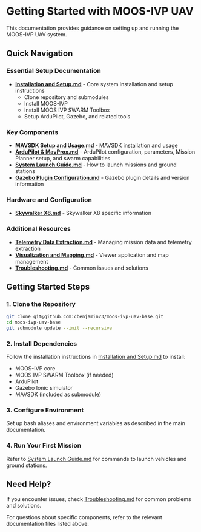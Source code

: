 # Getting Started with MOOS-IVP UAV

This documentation provides guidance on setting up and running the MOOS-IVP UAV system.

## Quick Navigation

### Essential Setup Documentation
- **[Installation and Setup.md](Installation%20and%20Setup.md)** - Core system installation and setup instructions
  - Clone repository and submodules
  - Install MOOS-IVP
  - Install MOOS IVP SWARM Toolbox
  - Setup ArduPilot, Gazebo, and related tools

### Key Components
- **[MAVSDK Setup and Usage.md](MAVSDK%20Setup%20and%20Usage.md)** - MAVSDK installation and usage
- **[ArduPilot & MavProx.md](ArduPilot%20&%20MavProx.md)** - ArduPilot configuration, parameters, Mission Planner setup, and swarm capabilities
- **[System Launch Guide.md](System%20Launch%20Guide.md)** - How to launch missions and ground stations
- **[Gazebo Plugin Configuration.md](Gazebo%20Plugin%20Configuration.md)** - Gazebo plugin details and version information

### Hardware and Configuration
- **[Skywalker X8.md](Skywalker%20X8.md)** - Skywalker X8 specific information

### Additional Resources
- **[Telemetry Data Extraction.md](Telemetry%20Data%20Extraction.md)** - Managing mission data and telemetry extraction
- **[Visualization and Mapping.md](Visualization%20and%20Mapping.md)** - Viewer application and map management
- **[Troubleshooting.md](Troubleshooting.md)** - Common issues and solutions

## Getting Started Steps

### 1. Clone the Repository
```bash
git clone git@github.com:cbenjamin23/moos-ivp-uav-base.git
cd moos-ivp-uav-base
git submodule update --init --recursive
```

### 2. Install Dependencies
Follow the installation instructions in [Installation and Setup.md](Installation%20and%20Setup.md) to install:
- MOOS-IVP core
- MOOS IVP SWARM Toolbox (if needed)
- ArduPilot
- Gazebo Ionic simulator
- MAVSDK (included as submodule)

### 3. Configure Environment
Set up bash aliases and environment variables as described in the main documentation.

### 4. Run Your First Mission
Refer to [System Launch Guide.md](System%20Launch%20Guide.md) for commands to launch vehicles and ground stations.

## Need Help?

If you encounter issues, check [Troubleshooting.md](Troubleshooting.md) for common problems and solutions.

For questions about specific components, refer to the relevant documentation files listed above.
